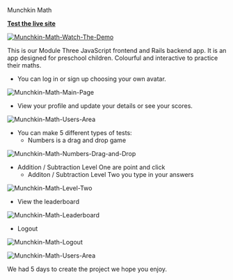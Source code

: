 Munchkin Math

[**Test the live site**](https://munchkin-math-frontend.herokuapp.com/)

[![Munchkin-Math-Watch-The-Demo](https://i.imgur.com/dTaOxx4.png)](https://youtu.be/MhRq97A_zk8)

This is our Module Three JavaScript frontend and Rails backend app.
It is an app designed for preschool children. Colourful and interactive to practice their maths.

* You can log in or sign up choosing your own avatar.

![Munchkin-Math-Main-Page](https://i.imgur.com/1Dm4aBv.png)


* View your profile and update your details or see your scores.

![Munchkin-Math-Users-Area](https://i.imgur.com/FYCzfcB.png)

* You can make 5 different types of tests:
  * Numbers is a drag and drop game

![Munchkin-Math-Numbers-Drag-and-Drop](https://i.imgur.com/Q0i4x5M.png)

* Addition / Subtraction Level One are point and click
  * Additon / Subtraction Level Two you type in your answers 

![Munchkin-Math-Level-Two](https://i.imgur.com/RpUAN2v.png)

* View the leaderboard

![Munchkin-Math-Leaderboard](https://i.imgur.com/DvMoDrC.png)

* Logout

![Munchkin-Math-Logout](https://i.imgur.com/aylI3An.png)

![Munchkin-Math-Users-Area](https://i.imgur.com/FYCzfcB.png)

We had 5 days to create the project we hope you enjoy.
